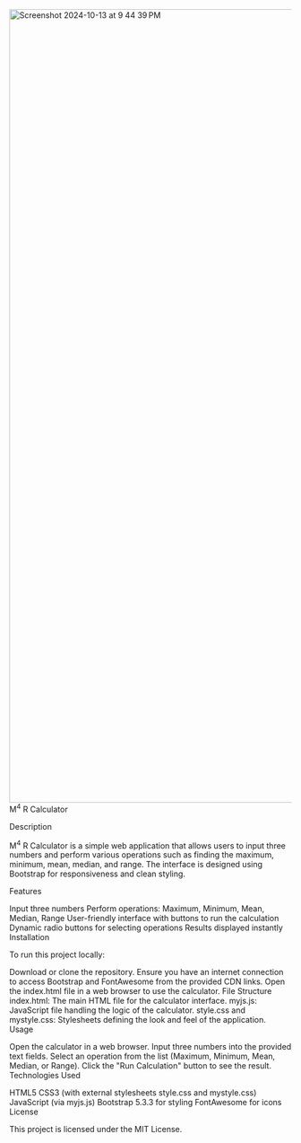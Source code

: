 <img width="1414" alt="Screenshot 2024-10-13 at 9 44 39 PM" src="https://github.com/user-attachments/assets/fa8c7f73-f721-433e-885d-b0dfd92b2839">
M<sup>4</sup> R Calculator


Description

M<sup>4</sup> R Calculator is a simple web application that allows users to input three numbers and perform various operations such as finding the maximum, minimum, mean, median, and range. The interface is designed using Bootstrap for responsiveness and clean styling.

Features

Input three numbers
Perform operations: Maximum, Minimum, Mean, Median, Range
User-friendly interface with buttons to run the calculation
Dynamic radio buttons for selecting operations
Results displayed instantly
Installation

To run this project locally:

Download or clone the repository.
Ensure you have an internet connection to access Bootstrap and FontAwesome from the provided CDN links.
Open the index.html file in a web browser to use the calculator.
File Structure
index.html: The main HTML file for the calculator interface.
myjs.js: JavaScript file handling the logic of the calculator.
style.css and mystyle.css: Stylesheets defining the look and feel of the application.
Usage

Open the calculator in a web browser.
Input three numbers into the provided text fields.
Select an operation from the list (Maximum, Minimum, Mean, Median, or Range).
Click the "Run Calculation" button to see the result.
Technologies Used

HTML5
CSS3 (with external stylesheets style.css and mystyle.css)
JavaScript (via myjs.js)
Bootstrap 5.3.3 for styling
FontAwesome for icons
License

This project is licensed under the MIT License.

